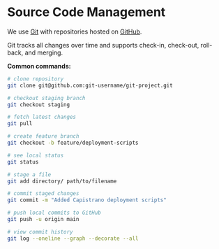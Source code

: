 # Source Code Management

We use [Git](https://git-scm.com/) with repositories hosted on [GitHub](https://github.com/).

Git tracks all changes over time and supports check-in, check-out, roll-back, and merging.

**Common commands:**
```bash
# clone repository
git clone git@github.com:git-username/git-project.git

# checkout staging branch
git checkout staging

# fetch latest changes
git pull

# create feature branch
git checkout -b feature/deployment-scripts

# see local status
git status

# stage a file
git add directory/ path/to/filename

# commit staged changes
git commit -m "Added Capistrano deployment scripts"

# push local commits to GitHub
git push -u origin main

# view commit history
git log --oneline --graph --decorate --all
```